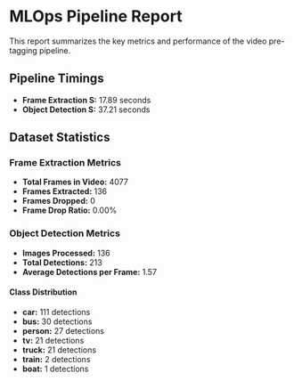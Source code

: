 # MLOps Pipeline Report

This report summarizes the key metrics and performance of the video pre-tagging pipeline.

## Pipeline Timings
- **Frame Extraction S:** 17.89 seconds
- **Object Detection S:** 37.21 seconds

## Dataset Statistics
### Frame Extraction Metrics
- **Total Frames in Video:** 4077
- **Frames Extracted:** 136
- **Frames Dropped:** 0
- **Frame Drop Ratio:** 0.00%

### Object Detection Metrics
- **Images Processed:** 136
- **Total Detections:** 213
- **Average Detections per Frame:** 1.57

#### Class Distribution
- **car:** 111 detections
- **bus:** 30 detections
- **person:** 27 detections
- **tv:** 21 detections
- **truck:** 21 detections
- **train:** 2 detections
- **boat:** 1 detections

